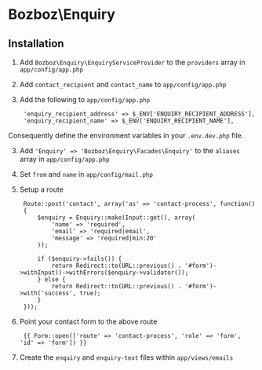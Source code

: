 # Bozboz\Enquiry

## Installation

1. Add `Bozboz\Enquiry\EnquiryServiceProvider` to the `providers` array in `app/config/app.php`

2. Add `contact_recipient` and `contact_name` to `app/config/app.php`

2. Add the following to `app/config/app.php`

        'enquiry_recipient_address' => $_ENV['ENQUIRY_RECIPIENT_ADDRESS'],
        'enquiry_recipient_name' => $_ENV['ENQUIRY_RECIPIENT_NAME'],

Consequently define the environment variables in your `.env.dev.php` file.

3. Add `'Enquiry' => 'Bozboz\Enquiry\Facades\Enquiry'` to the `aliases` array in `app/config/app.php`

4. Set `from` and `name` in `app/config/mail.php`

5. Setup a route

        Route::post('contact', array('as' => 'contact-process', function()
        {
            $enquiry = Enquiry::make(Input::get(), array(
                'name' => 'required',
                'email' => 'required|email',
                'message' => 'required|min:20'
            ));

            if ($enquiry->fails()) {
                return Redirect::to(URL::previous() . '#form')->withInput()->withErrors($enquiry->validator());
            } else {
                return Redirect::to(URL::previous() . '#form')->with('success', true);
            }
        }));

6. Point your contact form to the above route

        {{ Form::open(['route' => 'contact-process', 'role' => 'form', 'id' => 'form']) }}

7. Create the `enquiry` and `enquiry-text` files within `app/views/emails`
